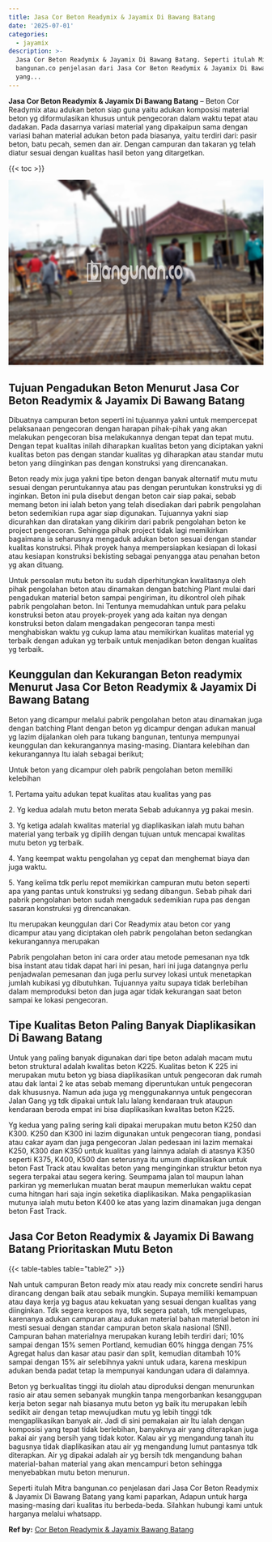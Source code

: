 ```yaml
---
title: Jasa Cor Beton Readymix & Jayamix Di Bawang Batang
date: '2025-07-01'
categories:
  - jayamix
description: >-
  Jasa Cor Beton Readymix & Jayamix Di Bawang Batang. Seperti itulah Mitra
  bangunan.co penjelasan dari Jasa Cor Beton Readymix & Jayamix Di Bawang Batang
  yang...
---
```


**Jasa Cor Beton Readymix & Jayamix Di Bawang Batang** – Beton Cor Readymix atau adukan beton siap guna yaitu adukan komposisi material beton yg diformulasikan khusus untuk pengecoran dalam waktu tepat atau dadakan. Pada dasarnya variasi material yang dipakaipun sama dengan variasi bahan material adukan beton pada biasanya, yaitu terdiri dari: pasir beton, batu pecah, semen dan air. Dengan campuran dan takaran yg telah diatur sesuai dengan kualitas hasil beton yang ditargetkan.

{{< toc >}}

![Jasa Cor Beton Readymix & Jayamix Di Bawang Batang](/images/jasa-cor-readymix-15.png)

## Tujuan Pengadukan Beton Menurut Jasa Cor Beton Readymix & Jayamix Di Bawang Batang

Dibuatnya campuran beton seperti ini tujuannya yakni untuk mempercepat pelaksanaan pengecoran dengan harapan pihak-pihak yang akan melakukan pengecoran bisa melakukannya dengan tepat dan tepat mutu. Dengan tepat kualitas inilah diharapkan kualitas beton yang diciptakan yakni kualitas beton pas dengan standar kualitas yg diharapkan atau standar mutu beton yang diinginkan pas dengan konstruksi yang direncanakan.

Beton ready mix juga yakni tipe beton dengan banyak alternatif mutu mutu sesuai dengan peruntukannya atau pas dengan peruntukan konstruksi yg di inginkan. Beton ini pula disebut dengan beton cair siap pakai, sebab memang beton ini ialah beton yang telah disediakan dari pabrik pengolahan beton sedemikian rupa agar siap digunakan. Tujuannya yakni siap dicurahkan dan diratakan yang dikirim dari pabrik pengolahan beton ke project pengecoran. Sehingga pihak project tidak lagi memikirkan bagaimana ia seharusnya mengaduk adukan beton sesuai dengan standar kualitas konstruksi. Pihak proyek hanya mempersiapkan kesiapan di lokasi atau kesiapan konstruksi bekisting sebagai penyangga atau penahan beton yg akan dituang.

Untuk persoalan mutu beton itu sudah diperhitungkan kwalitasnya oleh pihak pengolahan beton atau dinamakan dengan batching Plant mulai dari pengadukan material beton sampai pengiriman, itu dikontrol oleh pihak pabrik pengolahan beton. Ini Tentunya memudahkan untuk para pelaku konstruksi beton atau proyek-proyek yang ada kaitan nya dengan konstruksi beton dalam mengadakan pengecoran tanpa mesti menghabiskan waktu yg cukup lama atau memikirkan kualitas material yg terbaik dengan adukan yg terbaik untuk menjadikan beton dengan kualitas yg terbaik.

## Keunggulan dan Kekurangan Beton readymix Menurut Jasa Cor Beton Readymix & Jayamix Di Bawang Batang

Beton yang dicampur melalui pabrik pengolahan beton atau dinamakan juga dengan batching Plant dengan beton yg dicampur dengan adukan manual yg lazim dijalankan oleh para tukang bangunan, tentunya mempunyai keunggulan dan kekurangannya masing-masing. Diantara kelebihan dan kekurangannya Itu ialah sebagai berikut;

Untuk beton yang dicampur oleh pabrik pengolahan beton memiliki kelebihan

1\. Pertama yaitu adukan tepat kualitas atau kualitas yang pas

2\. Yg kedua adalah mutu beton merata Sebab adukannya yg pakai mesin.

3\. Yg ketiga adalah kwalitas material yg diaplikasikan ialah mutu bahan material yang terbaik yg dipilih dengan tujuan untuk mencapai kwalitas mutu beton yg terbaik.

4\. Yang keempat waktu pengolahan yg cepat dan menghemat biaya dan juga waktu.

5\. Yang kelima tdk perlu repot memikirkan campuran mutu beton seperti apa yang pantas untuk konstruksi yg sedang dibangun. Sebab pihak dari pabrik pengolahan beton sudah mengaduk sedemikian rupa pas dengan sasaran konstruksi yg direncanakan.

Itu merupakan keunggulan dari Cor Readymix atau beton cor yang dicampur atau yang diciptakan oleh pabrik pengolahan beton sedangkan kekurangannya merupakan

Pabrik pengolahan beton ini cara order atau metode pemesanan nya tdk bisa instant atau tidak dapat hari ini pesan, hari ini juga datangnya perlu penjadwalan pemesanan dan juga perlu survey lokasi untuk menetapkan jumlah kubikasi yg dibutuhkan. Tujuannya yaitu supaya tidak berlebihan dalam memproduksi beton dan juga agar tidak kekurangan saat beton sampai ke lokasi pengecoran.

## Tipe Kualitas Beton Paling Banyak Diaplikasikan Di Bawang Batang

Untuk yang paling banyak digunakan dari tipe beton adalah macam mutu beton struktural adalah kwalitas beton K225. Kualitas beton K 225 ini merupakan mutu beton yg biasa diaplikasikan untuk pengecoran dak rumah atau dak lantai 2 ke atas sebab memang diperuntukan untuk pengecoran dak khususnya. Namun ada juga yg menggunakannya untuk pengecoran Jalan Gang yg tdk dipakai untuk lalu lalang kendaraan truk ataupun kendaraan beroda empat ini bisa diaplikasikan kwalitas beton K225.

Yg kedua yang paling sering kali dipakai merupakan mutu beton K250 dan K300. K250 dan K300 ini lazim digunakan untuk pengecoran tiang, pondasi atau cakar ayam dan juga pengecoran Jalan pedesaan ini lazim memakai K250, K300 dan K350 untuk kualitas yang lainnya adalah di atasnya K350 seperti K375, K400, K500 dan seterusnya itu umum diaplikasikan untuk beton Fast Track atau kwalitas beton yang menginginkan struktur beton nya segera terpakai atau segera kering. Seumpama jalan tol maupun lahan parkiran yg memerlukan muatan berat maupun memerlukan waktu cepat cuma hitngan hari saja ingin seketika diaplikasikan. Maka pengaplikasian mutunya ialah mutu beton K400 ke atas yang lazim dinamakan juga dengan beton Fast Track.

## Jasa Cor Beton Readymix & Jayamix Di Bawang Batang Prioritaskan Mutu Beton

{{< table-tables table="table2" >}}

Nah untuk campuran Beton ready mix atau ready mix concrete sendiri harus dirancang dengan baik atau sebaik mungkin. Supaya memiliki kemampuan atau daya kerja yg bagus atau kekuatan yang sesuai dengan kualitas yang diinginkan. Tdk segera keropos nya, tdk segera patah, tdk mengelupas, karenanya adukan campuran atau adukan material bahan material beton ini mesti sesuai dengan standar campuran beton skala nasional (SNI). Campuran bahan materialnya merupakan kurang lebih terdiri dari; 10% sampai dengan 15% semen Portland, kemudian 60% hingga dengan 75% Agregat halus dan kasar atau pasir dan split, kemudian ditambah 10% sampai dengan 15% air selebihnya yakni untuk udara, karena meskipun adukan benda padat tetap Ia mempunyai kandungan udara di dalamnya.

Beton yg berkualitas tinggi itu diolah atau diproduksi dengan menurunkan rasio air atau semen sebanyak mungkin tanpa mengorbankan kesanggupan kerja beton segar nah biasanya mutu beton yg baik itu merupakan lebih sedikit air dengan tetap mewujudkan mutu yg lebih tinggi tdk mengaplikasikan banyak air. Jadi di sini pemakaian air Itu ialah dengan komposisi yang tepat tidak berlebihan, banyaknya air yang diterapkan juga pakai air yang bersih yang tidak kotor. Kalau air yg mengandung tanah itu bagusnya tidak diaplikasikan atau air yg mengandung lumut pantasnya tdk diterapkan. Air yg dipakai adalah air yg bersih tdk mengandung bahan material-bahan material yang akan mencampuri beton sehingga menyebabkan mutu beton menurun.

Seperti itulah Mitra bangunan.co penjelasan dari Jasa Cor Beton Readymix & Jayamix Di Bawang Batang yang kami paparkan, Adapun untuk harga masing-masing dari kualitas itu berbeda-beda. Silahkan hubungi kami untuk harganya melalui whatsapp.

**Ref by:** [Cor Beton Readymix & Jayamix Bawang Batang](https://id.wikipedia.org/wiki/Cor)

